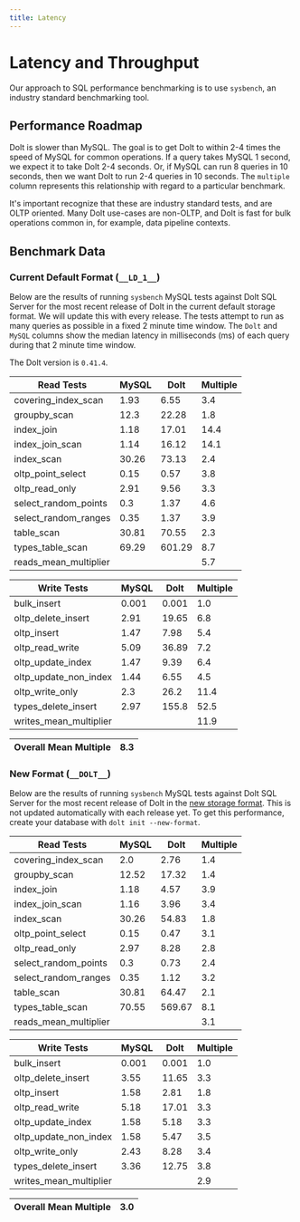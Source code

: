 ```yaml
---
title: Latency
---
```


# Latency and Throughput

Our approach to SQL performance benchmarking is to use `sysbench`, an
industry standard benchmarking tool.

## Performance Roadmap

Dolt is slower than MySQL. The goal is to get Dolt to within 2-4 times
the speed of MySQL for common operations. If a query takes MySQL 1
second, we expect it to take Dolt 2-4 seconds. Or, if MySQL can run 8
queries in 10 seconds, then we want Dolt to run 2-4 queries in 10
seconds. The `multiple` column represents this relationship with
regard to a particular benchmark.

It's important recognize that these are industry standard tests, and
are OLTP oriented. Many Dolt use-cases are non-OLTP, and Dolt is fast
for bulk operations common in, for example, data pipeline contexts.

## Benchmark Data

### Current Default Format (`__LD_1__`)

Below are the results of running `sysbench` MySQL tests against Dolt
SQL Server for the most recent release of Dolt in the current default 
storage format. We will update this with every release. The tests 
attempt to run as many queries as possible in a fixed 2 minute time 
window. The `Dolt` and `MySQL` columns show the median latency in 
milliseconds (ms) of each query during that 2 minute time window.

The Dolt version is `0.41.4`.
<!-- START___LD_1___LATENCY_RESULTS_TABLE -->
|       Read Tests        | MySQL |  Dolt  | Multiple |
|-------------------------|-------|--------|----------|
| covering\_index\_scan   |  1.93 |   6.55 |      3.4 |
| groupby\_scan           |  12.3 |  22.28 |      1.8 |
| index\_join             |  1.18 |  17.01 |     14.4 |
| index\_join\_scan       |  1.14 |  16.12 |     14.1 |
| index\_scan             | 30.26 |  73.13 |      2.4 |
| oltp\_point\_select     |  0.15 |   0.57 |      3.8 |
| oltp\_read\_only        |  2.91 |   9.56 |      3.3 |
| select\_random\_points  |   0.3 |   1.37 |      4.6 |
| select\_random\_ranges  |  0.35 |   1.37 |      3.9 |
| table\_scan             | 30.81 |  70.55 |      2.3 |
| types\_table\_scan      | 69.29 | 601.29 |      8.7 |
| reads\_mean\_multiplier |       |        |      5.7 |

|       Write Tests        | MySQL | Dolt  | Multiple |
|--------------------------|-------|-------|----------|
| bulk\_insert             | 0.001 | 0.001 |      1.0 |
| oltp\_delete\_insert     |  2.91 | 19.65 |      6.8 |
| oltp\_insert             |  1.47 |  7.98 |      5.4 |
| oltp\_read\_write        |  5.09 | 36.89 |      7.2 |
| oltp\_update\_index      |  1.47 |  9.39 |      6.4 |
| oltp\_update\_non\_index |  1.44 |  6.55 |      4.5 |
| oltp\_write\_only        |   2.3 |  26.2 |     11.4 |
| types\_delete\_insert    |  2.97 | 155.8 |     52.5 |
| writes\_mean\_multiplier |       |       |     11.9 |

| Overall Mean Multiple | 8.3 |
|-----------------------|-----|
<!-- END___LD_1___LATENCY_RESULTS_TABLE -->

### New Format (`__DOLT__`)

Below are the results of running `sysbench` MySQL tests against Dolt
SQL Server for the most recent release of Dolt in the [new 
storage format](https://www.dolthub.com/blog/2022-08-12-new-format-migraiton/).
This is not updated automatically with each release yet.
To get this performance, create your database with `dolt init --new-format`. 
<!-- START___DOLT___LATENCY_RESULTS_TABLE -->
|       Read Tests        | MySQL |  Dolt  | Multiple |
|-------------------------|-------|--------|----------|
| covering\_index\_scan   |   2.0 |   2.76 |      1.4 |
| groupby\_scan           | 12.52 |  17.32 |      1.4 |
| index\_join             |  1.18 |   4.57 |      3.9 |
| index\_join\_scan       |  1.16 |   3.96 |      3.4 |
| index\_scan             | 30.26 |  54.83 |      1.8 |
| oltp\_point\_select     |  0.15 |   0.47 |      3.1 |
| oltp\_read\_only        |  2.97 |   8.28 |      2.8 |
| select\_random\_points  |   0.3 |   0.73 |      2.4 |
| select\_random\_ranges  |  0.35 |   1.12 |      3.2 |
| table\_scan             | 30.81 |  64.47 |      2.1 |
| types\_table\_scan      | 70.55 | 569.67 |      8.1 |
| reads\_mean\_multiplier |       |        |      3.1 |

|       Write Tests        | MySQL | Dolt  | Multiple |
|--------------------------|-------|-------|----------|
| bulk\_insert             | 0.001 | 0.001 |      1.0 |
| oltp\_delete\_insert     |  3.55 | 11.65 |      3.3 |
| oltp\_insert             |  1.58 |  2.81 |      1.8 |
| oltp\_read\_write        |  5.18 | 17.01 |      3.3 |
| oltp\_update\_index      |  1.58 |  5.18 |      3.3 |
| oltp\_update\_non\_index |  1.58 |  5.47 |      3.5 |
| oltp\_write\_only        |  2.43 |  8.28 |      3.4 |
| types\_delete\_insert    |  3.36 | 12.75 |      3.8 |
| writes\_mean\_multiplier |       |       |      2.9 |

| Overall Mean Multiple | 3.0 |
|-----------------------|-----|
<!-- END___DOLT___LATENCY_RESULTS_TABLE -->
<br/>
